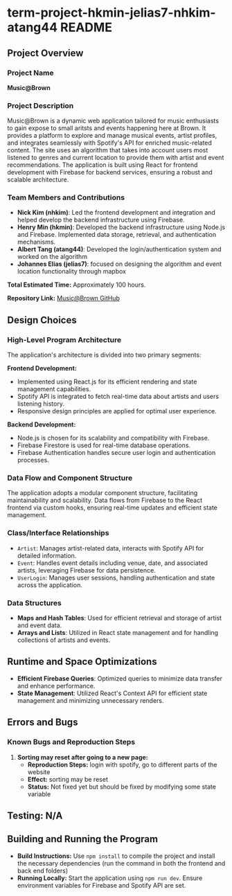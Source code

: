 # term-project-hkmin-jelias7-nhkim-atang44 README

## Project Overview

### Project Name
**Music@Brown**

### Project Description
Music@Brown is a dynamic web application tailored for music enthusiasts to gain expose to small aritsts and events happening here at Brown. It provides a platform to explore and manage musical events, artist profiles, and integrates seamlessly with Spotify's API for enriched music-related content. The site uses an algorithm that takes into account users most listened to genres and current location to provide them with artist and event recommendations. The application is built using React for frontend development with Firebase for backend services, ensuring a robust and scalable architecture.

### Team Members and Contributions
- **Nick Kim (nhkim)**: Led the frontend development and integration and helped develop the backend infrastructure using Firebase. 
- **Henry Min (hkmin)**: Developed the backend infrastructure using Node.js and Firebase. Implemented data storage, retrieval, and authentication mechanisms.
- **Albert Tang (atang44)**: Developed the login/authentication system and worked on the algorithm
- **Johannes Elias (jelias7)**: focused on designing the algorithm and event location functionality through mapbox

**Total Estimated Time:** Approximately 100 hours.

**Repository Link:** [Music@Brown GitHub](https://github.com/cs0320-f23/term-project-hkmin-jelias7-nhkim-atang44)

## Design Choices

### High-Level Program Architecture
The application's architecture is divided into two primary segments:

**Frontend Development:**
- Implemented using React.js for its efficient rendering and state management capabilities.
- Spotify API is integrated to fetch real-time data about artists and users listening history.
- Responsive design principles are applied for optimal user experience.

**Backend Development:**
- Node.js is chosen for its scalability and compatibility with Firebase.
- Firebase Firestore is used for real-time database operations.
- Firebase Authentication handles secure user login and authentication processes.

### Data Flow and Component Structure
The application adopts a modular component structure, facilitating maintainability and scalability. Data flows from Firebase to the React frontend via custom hooks, ensuring real-time updates and efficient state management.

### Class/Interface Relationships
- `Artist`: Manages artist-related data, interacts with Spotify API for detailed information.
- `Event`: Handles event details including venue, date, and associated artists, leveraging Firebase for data persistence.
- `UserLogin`: Manages user sessions, handling authentication and state across the application.

### Data Structures
- **Maps and Hash Tables**: Used for efficient retrieval and storage of artist and event data.
- **Arrays and Lists**: Utilized in React state management and for handling collections of artists and events.

## Runtime and Space Optimizations
- **Efficient Firebase Queries**: Optimized queries to minimize data transfer and enhance performance.
- **State Management**: Utilized React's Context API for efficient state management and minimizing unnecessary renders.

## Errors and Bugs

### Known Bugs and Reproduction Steps
1. **Sorting may reset after going to a new page:**
   - **Reproduction Steps:** login with spotify, go to different parts of the website
   - **Effect:** sorting may be reset
   - **Status:** Not fixed yet but should be fixed by modifying some state variable

## Testing: N/A

## Building and Running the Program
- **Build Instructions:** Use `npm install` to compile the project and install the necessary dependencies (run the command in both the frontend and back end folders)
- **Running Locally:** Start the application using `npm run dev`. Ensure environment variables for Firebase and Spotify API are set.